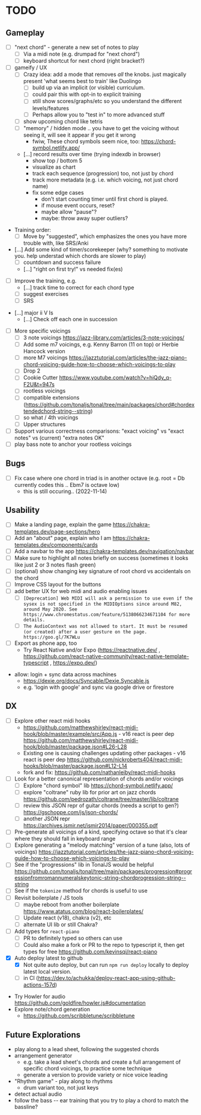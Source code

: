 # TODO

## Gameplay

- [ ] "next chord" - generate a new set of notes to play
  - [ ] Via a midi note (e.g. drumpad for "next chord")
  - [ ] keyboard shortcut for next chord (right bracket?)
- [ ] gameify / UX
  - [ ] Crazy idea: add a mode that removes _all_ the knobs. just magically present 'what seems best to train' like Duolingo
    - [ ] build up via an implicit (or visible) curriculum.
    - [ ] could pair this with opt-in to explicit training
    - [ ] still show scores/graphs/etc so you understand the different levels/features
    - [ ] Perhaps allow you to "test in" to more advanced stuff
  - [ ] show upcoming chord like tetris
  - [ ] "memory" / hidden mode .. you have to get the voicing without seeing it, will see it appear if you get it wrong
    - fwiw, These chord symbols seem nice, too: https://chord-symbol.netlify.app/
  - [...] record results over time (trying indexdb in browser)
    - show top / bottom 5
    - visualize as chart
    - track each sequence (progression) too, not just by chord
    - track more metadata (e.g. i.e. which voicing, not just chord name)
    - fix some edge cases
      - don't start counting timer until first chord is played.
      - if mouse event occurs, reset?
      - maybe allow "pause"?
      - maybe: throw away super outliers?
- Training order:
  - [ ] Move by "suggested", which emphasizes the ones you have more trouble with, like SRS/Anki
- [...] Add some kind of timer/scorekeeper (why? something to motivate you. help understad which chords are slower to play)
  - [ ] countdown and success failure
  - [...] "right on first try!" vs needed fix(es)
- [ ] Improve the training, e.g.
  - [...] track time to correct for each chord type
  - [ ] suggest exercises
  - [ ] SRS
- [...] major ii V Is
  - [...] Check off each one in succession
- [ ] More specific voicings
  - [ ] 3 note voicings https://jazz-library.com/articles/3-note-voicings/
  - [ ] Add some m7 voicings, e.g. Kenny Barron (11 on top) or Herbie Hancock version
  - [ ] more M7 voicings https://jazztutorial.com/articles/the-jazz-piano-chord-voicing-guide-how-to-choose-which-voicings-to-play
  - [ ] Drop 2
  - [ ] Cookie Cutter https://www.youtube.com/watch?v=hiQdy_q-F2U&t=947s
  - [ ] rootless voicings
  - [ ] compatible extensions (https://github.com/tonaljs/tonal/tree/main/packages/chord#chordextendedchord-string--string)
  - [ ] so what / 4th voicings
  - [ ] Upper structures
- [ ] Support various correctness comparisons: "exact voicing" vs "exact notes" vs (current) "extra notes OK"
- [ ] play bass note to anchor your rootless voicings

## Bugs

- [ ] Fix case where one chord in triad is in another octave (e.g. root = Db currently codes this .. Ebm7 is octave low)
  - this is still occuring.. (2022-11-14)

## Usability

- [ ] Make a landing page, explain the game
      https://chakra-templates.dev/page-sections/hero
- [ ] Add an "about" page, explain who I am
      https://chakra-templates.dev/components/cards
- [ ] Add a navbar to the app
      https://chakra-templates.dev/navigation/navbar
- [ ] Make sure to highlight all notes briefly on success (sometimes it looks like just 2 or 3 notes flash green)
- [ ] (optional) show changing key signature of root chord vs accidentals on the chord
- [ ] Improve CSS layout for the buttons
- [ ] add better UX for web midi and audio enabling issues
  - [ ] `[Deprecation] Web MIDI will ask a permission to use even if the sysex is not specified in the MIDIOptions since around M82, around May 2020. See https://www.chromestatus.com/feature/5138066234671104 for more details.`
  - [ ] `The AudioContext was not allowed to start. It must be resumed (or created) after a user gesture on the page. https://goo.gl/7K7WLu`
- [ ] Export as phone app, too
  - Try React Native and/or Expo (https://reactnative.dev/ , https://github.com/react-native-community/react-native-template-typescript , https://expo.dev/)
- allow: login + sync data across machines
  - https://dexie.org/docs/Syncable/Dexie.Syncable.js
  - e.g. 'login with google' and sync via google drive or firestore

## DX

- [ ] Explore other react midi hooks
  - https://github.com/matthewshirley/react-midi-hook/blob/master/example/src/App.js - v16 react is peer dep https://github.com/matthewshirley/react-midi-hook/blob/master/package.json#L26-L28
  - Existing one is causing challenges updating other packages - v16 react is peer dep https://github.com/nickroberts404/react-midi-hooks/blob/master/package.json#L12-L14
  - fork and fix: https://github.com/nathanleiby/react-midi-hooks
- [ ] Look for a better canonical representation of chords and/or voicings
  - [ ] Explore "chord symbol" lib https://chord-symbol.netlify.app/
  - [ ] explore "coltrane" ruby lib for prior art on jazz chords https://github.com/pedrozath/coltrane/tree/master/lib/coltrane
  - [ ] review this JSON repr of guitar chords (needs a script to gen?) https://gschoppe.com/js/json-chords/
  - [ ] another JSON repr https://archives.ismir.net/ismir2014/paper/000355.pdf
- [ ] Pre-generate all voicings of a kind, specifying octave so that it's clear where they should fall in keyboard range
- [ ] Explore generating a "melody matching" version of a tune (also, lots of voicings) https://jazztutorial.com/articles/the-jazz-piano-chord-voicing-guide-how-to-choose-which-voicings-to-play
- [ ] See if the "progressions" lib in TonalJS would be helpful https://github.com/tonaljs/tonal/tree/main/packages/progression#progressionfromromannumeralskeytonic-string-chordprogression-string--string
- [ ] See if the `tokenize` method for chords is useful to use
- [ ] Revisit boilerplate / JS tools
  - [ ] maybe reboot from another boilerplate https://www.atatus.com/blog/react-boilerplates/
  - [ ] Update react (v18), chakra (v2), etc
  - [ ] alternate UI lib or still Chakra?
- [ ] Add types for `react-piano`
  - [ ] PR to definitely typed so others can use
  - [ ] Could also make a fork or PR to the repo to typescript it, then get types for free https://github.com/kevinsqi/react-piano
- [x] Auto deploy latest to github
  - [x] Not quite auto deploy, but can run `npm run deploy` locally to deploy latest local version.
  - [ ] in CI (https://dev.to/achukka/deploy-react-app-using-github-actions-157d)
- Try Howler for audio https://github.com/goldfire/howler.js#documentation
- Explore note/chord generation
  - https://github.com/scribbletune/scribbletune

## Future Explorations

- play along to a lead sheet, following the suggested chords
- arrangement generator
  - e.g. take a lead sheet's chords and create a full arrangement of specific chord voicings, to practice some technique
  - generate a version to provide variety or nice voice leading
- "Rhythm game" - play along to rhythms
  - drum variant too, not just keys
- detect actual audio
- follow the bass -- ear training that you try to play a chord to match the bassline?
